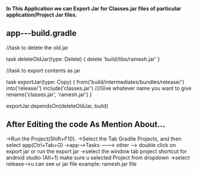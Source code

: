 <b>In This Application we can Export Jar for Classes.jar files of particular application/Project Jar files.</b>



app---build.gradle 
-------------------------

//task to delete the old jar


task deleteOldJar(type: Delete) {
    delete 'build/libs/ramesh.jar'
}


//task to export contents as jar


task exportJar(type: Copy) {
    from('build/intermediates/bundles/release/')
    into('release/')
    include('classes.jar')
    ///Give whatever name you want to give
    rename('classes.jar', 'ramesh.jar')
}

exportJar.dependsOn(deleteOldJar, build)


After Editing the code As Mention About...
------------------------------------------

->Run the Project(Shift+F10).
->Select the Tab Gradile Projects, and then select app(Ctrl+Tab+G)
->app-->Tasks ---> other --> double click on export jar or run the export jar
->select the window tab project shortcut for android studio (Alt+1) make sure u selected Project from dropdown
->select release-->u can see ur jar file example: ramesh.jar file

